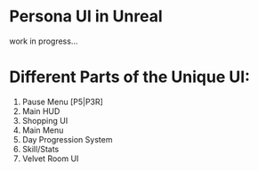 # Persona UI in Unreal
work in progress...
# Different Parts of the Unique UI:
1. Pause Menu [P5|P3R]
2. Main HUD
3. Shopping UI
4. Main Menu
5. Day Progression System
6. Skill/Stats
7. Velvet Room UI
